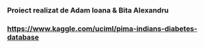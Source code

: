 ### Proiect realizat de Adam Ioana & Bita Alexandru
### https://www.kaggle.com/uciml/pima-indians-diabetes-database